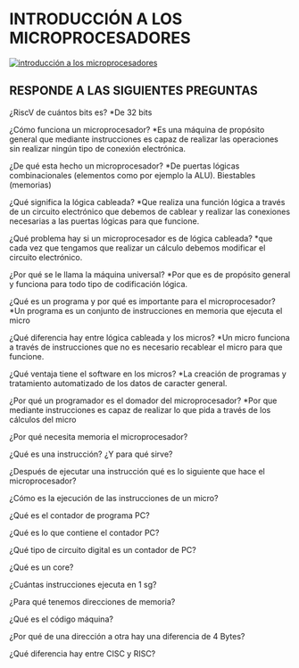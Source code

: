# INTRODUCCIÓN A LOS MICROPROCESADORES

[![introducción a los microprocesadores](http://img.youtube.com/vi/UrEDtPgc9IQ/0.jpg)](http://www.youtube.com/watch?v=UrEDtPgc9IQ "intro micros")


## RESPONDE A LAS SIGUIENTES PREGUNTAS

¿RiscV de cuántos bits es?
 *De 32 bits

¿Cómo funciona un microprocesador?
  *Es una máquina de propósito general que mediante instrucciones es capaz de realizar las operaciones sin realizar ningún tipo de conexión electrónica.

¿De qué esta hecho un microprocesador?
 *De puertas lógicas combinacionales (elementos como por ejemplo la ALU). Biestables (memorias)

¿Qué significa la lógica cableada?
  *Que realiza una función lógica a través de un circuito electrónico que debemos de cablear y realizar las conexiones necesarias a las puertas lógicas para que funcione.

¿Qué problema hay si un microprocesador es de lógica cableada?
  *que cada vez que tengamos que realizar un cálculo debemos modificar el circuito electrónico.

¿Por qué se le llama la máquina universal?
  *Por que es de propósito general y funciona para todo tipo de codificación lógica.

¿Qué es un programa y por qué es importante para el microprocesador?
   *Un programa es un conjunto de instrucciones en memoria que ejecuta el micro

¿Qué diferencia hay entre lógica cableada y los micros?
   *Un micro funciona a través de instrucciones que no es necesario recablear el micro para que funcione.

¿Qué ventaja tiene el software en los micros?
   *La creación de programas y tratamiento automatizado de los datos de caracter general.

¿Por qué un programador es el domador del microprocesador?
  *Por que mediante instrucciones es capaz de realizar lo que pida a través de los cálculos del micro

¿Por qué necesita memoria el microprocesador?

¿Qué es una instrucción? ¿Y para qué sirve?

¿Después de ejecutar una instrucción qué es lo siguiente que hace el microprocesador?

¿Cómo es la ejecución de las instrucciones de un micro?

¿Qué es el contador de programa PC?

¿Qué es lo que contiene el contador PC?

¿Qué tipo de circuito digital es un contador de PC?

¿Qué es un core?

¿Cuántas instrucciones ejecuta en 1 sg?

¿Para qué tenemos direcciones de memoria?

¿Qué es el código máquina?

¿Por qué de una dirección a otra hay una diferencia de 4 Bytes?

¿Qué diferencia hay entre CISC y RISC?
